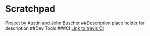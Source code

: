 # Scratchpad
Project by Austin and John Buscher
##Description
place holder for description
##Dev Tools
###CI
[Link to travis CI](https://travis-ci.org/jbuscher/scratchpad)